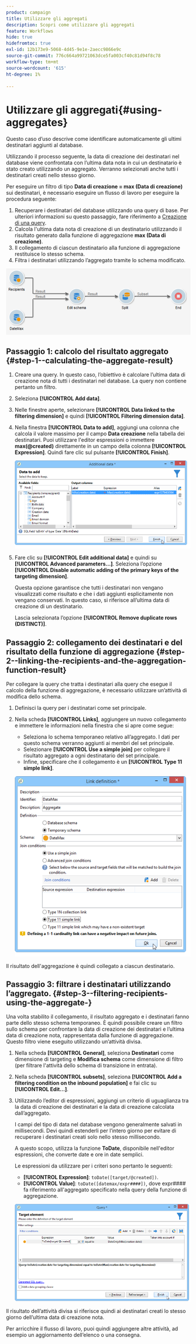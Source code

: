 ```yaml
---
product: campaign
title: Utilizzare gli aggregati
description: Scopri come utilizzare gli aggregati
feature: Workflows
hide: true
hidefromtoc: true
exl-id: 12b173e9-5068-4d45-9e1e-2aecc9866e9c
source-git-commit: 776c664a99721063dce5fa003cf40c81d94f8c78
workflow-type: tm+mt
source-wordcount: '615'
ht-degree: 1%

---
```


# Utilizzare gli aggregati{#using-aggregates}



Questo caso d’uso descrive come identificare automaticamente gli ultimi destinatari aggiunti al database.

Utilizzando il processo seguente, la data di creazione dei destinatari nel database viene confrontata con l’ultima data nota in cui un destinatario è stato creato utilizzando un aggregato. Verranno selezionati anche tutti i destinatari creati nello stesso giorno.

Per eseguire un filtro di tipo **Data di creazione = max (Data di creazione)** sui destinatari, è necessario eseguire un flusso di lavoro per eseguire la procedura seguente:

1. Recuperare i destinatari del database utilizzando una query di base. Per ulteriori informazioni su questo passaggio, fare riferimento a [Creazione di una query](query.md#creating-a-query).
1. Calcola l&#39;ultima data nota di creazione di un destinatario utilizzando il risultato generato dalla funzione di aggregazione **max (Data di creazione)**.
1. Il collegamento di ciascun destinatario alla funzione di aggregazione restituisce lo stesso schema.
1. Filtra i destinatari utilizzando l’aggregato tramite lo schema modificato.

![](assets/datamanagement_usecase_1.png)

## Passaggio 1: calcolo del risultato aggregato {#step-1--calculating-the-aggregate-result}

1. Creare una query. In questo caso, l’obiettivo è calcolare l’ultima data di creazione nota di tutti i destinatari nel database. La query non contiene pertanto un filtro.
1. Seleziona **[!UICONTROL Add data]**.
1. Nelle finestre aperte, selezionare **[!UICONTROL Data linked to the filtering dimension]** e quindi **[!UICONTROL Filtering dimension data]**.
1. Nella finestra **[!UICONTROL Data to add]**, aggiungi una colonna che calcola il valore massimo per il campo **Data creazione** nella tabella dei destinatari. Puoi utilizzare l&#39;editor espressioni o immettere **max(@created)** direttamente in un campo della colonna **[!UICONTROL Expression]**. Quindi fare clic sul pulsante **[!UICONTROL Finish]**.

   ![](assets/datamanagement_usecase_2.png)

1. Fare clic su **[!UICONTROL Edit additional data]** e quindi su **[!UICONTROL Advanced parameters...]**. Seleziona l’opzione **[!UICONTROL Disable automatic adding of the primary keys of the targeting dimension]**.

   Questa opzione garantisce che tutti i destinatari non vengano visualizzati come risultato e che i dati aggiunti esplicitamente non vengano conservati. In questo caso, si riferisce all’ultima data di creazione di un destinatario.

   Lascia selezionata l’opzione **[!UICONTROL Remove duplicate rows (DISTINCT)]**.

## Passaggio 2: collegamento dei destinatari e del risultato della funzione di aggregazione {#step-2--linking-the-recipients-and-the-aggregation-function-result}

Per collegare la query che tratta i destinatari alla query che esegue il calcolo della funzione di aggregazione, è necessario utilizzare un’attività di modifica dello schema.

1. Definisci la query per i destinatari come set principale.
1. Nella scheda **[!UICONTROL Links]**, aggiungere un nuovo collegamento e immettere le informazioni nella finestra che si apre come segue:

   * Seleziona lo schema temporaneo relativo all’aggregato. I dati per questo schema verranno aggiunti ai membri del set principale.
   * Selezionare **[!UICONTROL Use a simple join]** per collegare il risultato aggregato a ogni destinatario del set principale.
   * Infine, specificare che il collegamento è un **[!UICONTROL Type 11 simple link]**.

   ![](assets/datamanagement_usecase_3.png)

Il risultato dell&#39;aggregazione è quindi collegato a ciascun destinatario.

## Passaggio 3: filtrare i destinatari utilizzando l’aggregato. {#step-3--filtering-recipients-using-the-aggregate-}

Una volta stabilito il collegamento, il risultato aggregato e i destinatari fanno parte dello stesso schema temporaneo. È quindi possibile creare un filtro sullo schema per confrontare la data di creazione dei destinatari e l’ultima data di creazione nota, rappresentata dalla funzione di aggregazione. Questo filtro viene eseguito utilizzando un’attività divisa.

1. Nella scheda **[!UICONTROL General]**, seleziona **Destinatari** come dimensione di targeting e **Modifica schema** come dimensione di filtro (per filtrare l&#39;attività dello schema di transizione in entrata).
1. Nella scheda **[!UICONTROL subsets]**, seleziona **[!UICONTROL Add a filtering condition on the inbound population]** e fai clic su **[!UICONTROL Edit...]**.
1. Utilizzando l’editor di espressioni, aggiungi un criterio di uguaglianza tra la data di creazione dei destinatari e la data di creazione calcolata dall’aggregato.

   I campi del tipo di data nel database vengono generalmente salvati in millisecondi. Devi quindi estenderli per l’intero giorno per evitare di recuperare i destinatari creati solo nello stesso millisecondo.

   A questo scopo, utilizza la funzione **ToDate**, disponibile nell&#39;editor espressioni, che converte date e ore in date semplici.

   Le espressioni da utilizzare per i criteri sono pertanto le seguenti:

   * **[!UICONTROL Expression]**: `toDate([target/@created])`.
   * **[!UICONTROL Value]**: `toDate([datemax/expr####])`, dove expr#### fa riferimento all&#39;aggregato specificato nella query della funzione di aggregazione.

   ![](assets/datamanagement_usecase_4.png)

Il risultato dell’attività divisa si riferisce quindi ai destinatari creati lo stesso giorno dell’ultima data di creazione nota.

Per arricchire il flusso di lavoro, puoi quindi aggiungere altre attività, ad esempio un aggiornamento dell’elenco o una consegna.
